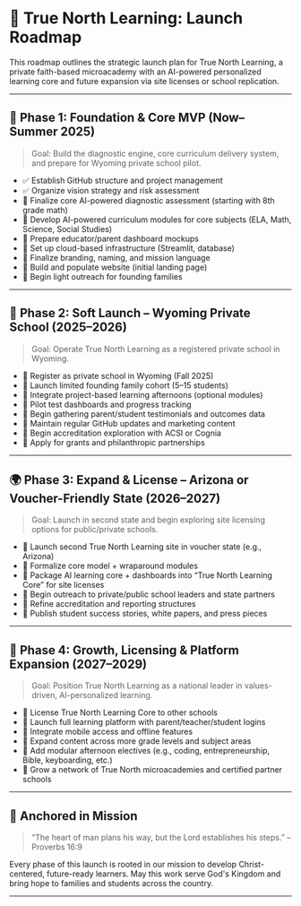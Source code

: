 # 🧭 True North Learning: Launch Roadmap

This roadmap outlines the strategic launch plan for True North Learning, a private faith-based microacademy with an AI-powered personalized learning core and future expansion via site licenses or school replication.

---

## 🌱 Phase 1: Foundation & Core MVP (Now–Summer 2025)
> Goal: Build the diagnostic engine, core curriculum delivery system, and prepare for Wyoming private school pilot.

- ✅ Establish GitHub structure and project management
- ✅ Organize vision strategy and risk assessment
- 🔄 Finalize core AI-powered diagnostic assessment (starting with 8th grade math)
- 🔄 Develop AI-powered curriculum modules for core subjects (ELA, Math, Science, Social Studies)
- 🔄 Prepare educator/parent dashboard mockups
- 🔄 Set up cloud-based infrastructure (Streamlit, database)
- 🔄 Finalize branding, naming, and mission language
- 🔄 Build and populate website (initial landing page)
- 🔄 Begin light outreach for founding families

---

## 🏫 Phase 2: Soft Launch – Wyoming Private School (2025–2026)
> Goal: Operate True North Learning as a registered private school in Wyoming.

- 🔄 Register as private school in Wyoming (Fall 2025)
- 🔄 Launch limited founding family cohort (5–15 students)
- 🔄 Integrate project-based learning afternoons (optional modules)
- 🔄 Pilot test dashboards and progress tracking
- 🔄 Begin gathering parent/student testimonials and outcomes data
- 🔄 Maintain regular GitHub updates and marketing content
- 🔄 Begin accreditation exploration with ACSI or Cognia
- 🔄 Apply for grants and philanthropic partnerships

---

## 🌍 Phase 3: Expand & License – Arizona or Voucher-Friendly State (2026–2027)
> Goal: Launch in second state and begin exploring site licensing options for public/private schools.

- 🔄 Launch second True North Learning site in voucher state (e.g., Arizona)
- 🔄 Formalize core model + wraparound modules
- 🔄 Package AI learning core + dashboards into “True North Learning Core” for site licenses
- 🔄 Begin outreach to private/public school leaders and state partners
- 🔄 Refine accreditation and reporting structures
- 🔄 Publish student success stories, white papers, and press pieces

---

## 🚀 Phase 4: Growth, Licensing & Platform Expansion (2027–2029)
> Goal: Position True North Learning as a national leader in values-driven, AI-personalized learning.

- 🔄 License True North Learning Core to other schools
- 🔄 Launch full learning platform with parent/teacher/student logins
- 🔄 Integrate mobile access and offline features
- 🔄 Expand content across more grade levels and subject areas
- 🔄 Add modular afternoon electives (e.g., coding, entrepreneurship, Bible, keyboarding, etc.)
- 🔄 Grow a network of True North microacademies and certified partner schools

---

## 🙏 Anchored in Mission
> “The heart of man plans his way, but the Lord establishes his steps.” – Proverbs 16:9

Every phase of this launch is rooted in our mission to develop Christ-centered, future-ready learners. May this work serve God's Kingdom and bring hope to families and students across the country.

---


